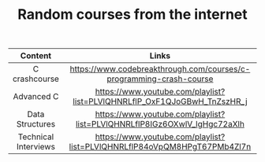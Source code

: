 <div align="center">

# Random courses from the internet

</br>

| Content              | Links                                                                         |
| :--------------------: |:-----------------------------------------------------------------------------:|
| C crashcourse        | https://www.codebreakthrough.com/courses/c-programming-crash-course           |
| Advanced C           | https://www.youtube.com/playlist?list=PLVlQHNRLflP_OxF1QJoGBwH_TnZszHR_j      |
| Data Structures      | https://www.youtube.com/playlist?list=PLVlQHNRLflP8IGz6OXwlV_lgHgc72aXlh      |
| Technical Interviews | https://www.youtube.com/playlist?list=PLVlQHNRLflP84oVpQM8HPgT67PMb4Zl7n      |


</div>

